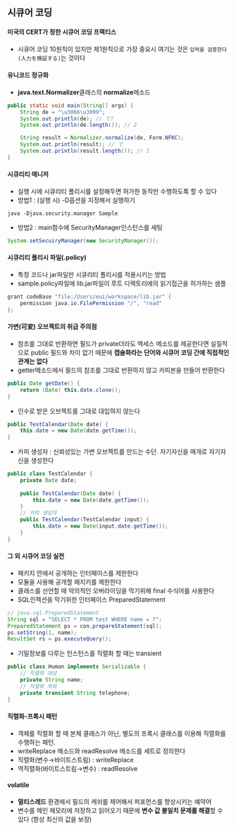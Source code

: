 ## 시큐어 코딩
#### 미국의 CERT가 정한 시큐어 코딩 프랙티스
- 시큐어 코딩 10원칙이 있지만 제1원칙으로 가장 중요시 여기는 것은 `입력을 검증한다(入力を検証する)`는 것이다
#### 유니코드 정규화
- **java.text.Normalizer**클래스의 **normalize**메소드
```java
public static void main(String[] args) {
    String de = "\u3066\u3099";
    System.out.println(de); // て?
    System.out.println(de.length()); // 2

    String result = Normalizer.normalize(de, Form.NFKC);
    System.out.println(result); // で
    System.out.println(result.length()); // 1
}
```
#### 시큐리티 매니저
- 실행 시에 시큐리티 폴리시를 설정해두면 허가한 동작만 수행하도록 할 수 있다
- 방법1 : (실행 시) -D옵션을 지정해서 실행하기
```shell
java -Djava.security.manager Sample
```
- 방법2 : main함수에 SecurityManager인스턴스를 세팅
```java
System.setSecuiryManager(new SecurityManager());
```
#### 시큐리티 폴리시 파일(.policy)
- 특정 코드나 jar파일만 시큐리티 폴리시를 적용시키는 방법
- sample.policy파일에 lib.jar파일이 루트 디렉토리에의 읽기접근을 허가하는 샘플
```java
grant codeBase "file:/Users/eui/workspace/lib.jar" {
    permission java.io.FilePermission "/", "read"
};
```
#### 가변(可変) 오브젝트의 취급 주의점
- 참조를 그대로 반환하면 필드가 private더라도 액세스 메소드를 제공한다면 실질적으로 public 필드와 차이 없기 때문에 **캡슐화라는 단어와 시큐어 코딩 간에 직접적인 관계는 없다**
- getter메소드에서 필드의 참조를 그대로 반환하지 않고 카피본을 만들어 반환한다 
```java
public Date getDate() {
    return (Date) this.date.clone();
}
```
- 인수로 받은 오브젝트를 그대로 대입하지 않는다
```java
public TestCalendar(Date date) {
    this.date = new Date(date.getTime());
}
```
- 카피 생성자 : 신뢰성있는 가변 오브젝트를 만드는 수단. 자기자신을 매개로 자기자신을 생성한다
```java
public class TestCalendar {
    private Date date;
    
    public TestCalendar(Date date) {
        this.date = new Date(date.getTime());
    }
    // 카피 생성자
    public TestCalendar(TestCalendar input) {
        this.date = new Date(input.date.getTime());
    }
}
```
#### 그 외 시큐어 코딩 실천
- 패키지 안에서 공개하는 인터페이스를 제한한다
- 모듈을 사용해 공개할 패지키를 제한한다
- 클래스를 선언할 때 악의적인 오버라이딩을 막기위해 final 수식어를 사용한다
- SQL인젝션을 막기위한 인터페이스 PreparedStatement
```java
// java.sql.PreparedStatement
String sql = "SELECT * FROM test WHERE name = ?";
PreparedStatement ps = con.prepareStatement(sql);
ps.setString(1, name);
ResultSet rs = ps.executeQuery();
```
- 기밀정보를 다루는 인스턴스를 직렬화 할 때는 transient
```java
public class Human implements Serializable {
    // 직렬화 대상
    private String name;
    // 직렬화 제외
    private transient String telephone;
}
```
#### 직렬화-프록시 패턴
- 객체를 직렬화 할 때 본체 클래스가 아닌, 별도의 프록시 클래스를 이용해 직렬화를 수행하는 패턴.
- writeReplace 메소드와 readResolve 메소드를 세트로 정의한다
- 직렬화(변수→바이트스트림) : writeReplace
- 역직렬화(바이트스트림→변수) : readResolve
#### volatile
- **멀티스레드** 환경에서 필드의 캐쉬를 제어해서 퍼포먼스를 향상시키는 예약어
- 변수를 메인 메모리에 저장하고 읽어오기 때문에 **변수 값 불일치 문제를 해결**할 수 있다 (항상 최신의 값을 보장)
